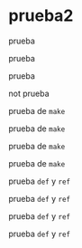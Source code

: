 # prueba2

prueba

prueba

prueba

not prueba

prueba de `make`

prueba de `make`

prueba de `make`

prueba de `make`

prueba `def` y `ref`

prueba `def` y `ref`

prueba `def` y `ref`

prueba `def` y `ref`
